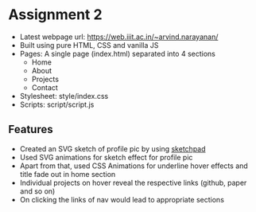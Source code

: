 # Assignment 2

- Latest webpage url: https://web.iiit.ac.in/~arvind.narayanan/
- Built using pure HTML, CSS and vanilla JS
- Pages: A single page (index.html) separated into 4 sections
    - Home
    - About
    - Projects
    - Contact
- Stylesheet: style/index.css
- Scripts: script/script.js

## Features
- Created an SVG sketch of profile pic by using [sketchpad](https://sketch.io/sketchpad/)
- Used SVG animations for sketch effect for profile pic
- Apart from that, used CSS Animations for underline hover effects and title fade out in home section
- Individual projects on hover reveal the respective links (github, paper and so on)
- On clicking the links of nav would lead to appropriate sections
